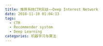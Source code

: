 ```yaml
---
title: 推荐系统CTR实战——Deep Interest Network
date: 2018-11-10 01:04:13
tags:
  - CTR
  - Recommender system
  - Deep Learning
categories: 机器学习与算法
---
```

